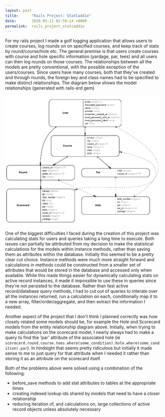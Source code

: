 ```yaml
---
layout: post
title:      "Rails Project: StatCaddie"
date:       2020-05-11 02:59:14 +0000
permalink:  rails_project_statcaddie
---
```



For my rails project I made a golf logging application that allows users to create courses, log rounds on on specified courses, and keep track of stats by round/course/hole etc. The general premise is that users create courses with course and hole specific information (yardage, par, tees) and all users can then log rounds on those courses. The relationships between all the models are pretty conventional, with the possible exception of the users/courses. Since users have many courses, both that they've created and through rounds, the foreign key and class names had to be specified to make distinct relationships. The diagram below shows the model relationships (generated with rails-erd gem)

![](http://raw.githubusercontent.com/mattted/mattted.github.io/master/img/statcaddie_erd.png)

One of the biggest difficulties I faced during the creation of this project was calculating stats for users and queries taking a long time to execute. Both issues can partially be attributed from my decision to make the statistical calculations for the models within instance methods, rather than saving them as attributes within the database. Initially this seemed to be a pretty clear cut choice. Instance methods were much more straight forward and calculations in methods could be constructed from a smaller set of attributes that would be stored in the database and accessed only when available. While this made things easier for dynamically calculating stats on active record instances, it made it impossible to use these in queries since they're not persisted to the database. Rather than fast active record/database query methods, I had to cut out of queries to interate over all the instances returned, run a calculation on each, conditionally map it to a new array, filter/order/aggregate, and then extract the information I needed.

Another aspect of the project that I don't think I planned correctly was how closely related some models should be, for example the Hole and Scorecard models from the entity relationship diagram above. Initially, when trying to make calculations on the scorecard model, I nearly always had to make a query to find the 'par' attribute of the associated hole (ie `scorecard.round.course.tees.where(some_condition).hole.where(some_condition).par`). In hindsight that seems pretty ridiculous but initially it made sense to me to just query for that attribute when I needed it rather than storing it as an attribute on the scorecard itself.

Both of the problems above were solved using a combination of the following:
* before_save methods to add stat attributes to tables at the appropriate times
* creating indexed lookup ids shared by models that need to have a closer relationship
* reducing iteration of, and calculations on, large collections of active record objects unless absolutely necessary
